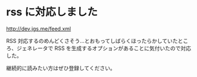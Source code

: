 # rss に対応しました

http://dev.jgs.me/feed.xml

RSS 対応するのめんどくさそう...とおもってしばらくほったらかしていたところ、ジェネレータで RSS を生成するオプションがあることに気付いたので対応した。

継続的に読みたい方はぜひ登録してください。

